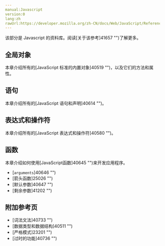 ```yaml
---
manual:Javascript
version:0
lang:zh
rawUrl:https://developer.mozilla.org/zh-CN/docs/Web/JavaScript/Reference#
---
```




该部分是 Javascript 的资料库。阅读[关于该参考]41657 "")了解更多。

## 全局对象<a name="全局对象"></a>
本章介绍所有的[JavaScript 标准的内置对象]40519 "")，以及它们的方法和属性。


## 语句<a name="Statements"></a>
本章介绍所有的[JavaScript 语句和声明]40614 "")。


## 表达式和操作符<a name="Operators"></a>
本章介绍所有的[JavaScript 表达式和操作符]40580 "")。


## 函数<a name="Comments"></a>


本章介绍如何使用[JavaScript函数]40645 "")来开发应用程序。


* [`arguments`]40646 "")
* [箭头函数]25026 "")
* [默认参数]40647 "")
* [剩余参数]41202 "")

## 附加参考页<a name="附加参考页"></a>

* [词法文法​​​​​​​]40733 "")
* [数据类型和数据结构]40511 "")
* [严格模式]23201 "")
* [过时的功能]40736 "")



